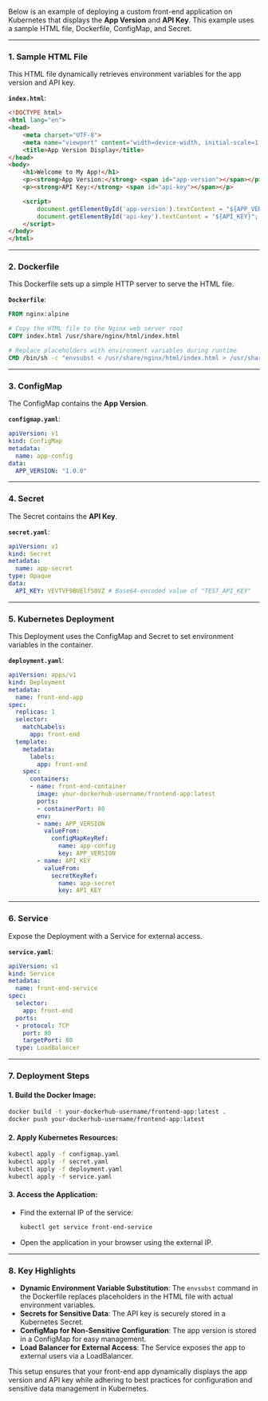 Below is an example of deploying a custom front-end application on Kubernetes that displays the **App Version** and **API Key**. This example uses a sample HTML file, Dockerfile, ConfigMap, and Secret.

---

### **1. Sample HTML File**
This HTML file dynamically retrieves environment variables for the app version and API key.

**`index.html`**:
```html
<!DOCTYPE html>
<html lang="en">
<head>
    <meta charset="UTF-8">
    <meta name="viewport" content="width=device-width, initial-scale=1.0">
    <title>App Version Display</title>
</head>
<body>
    <h1>Welcome to My App!</h1>
    <p><strong>App Version:</strong> <span id="app-version"></span></p>
    <p><strong>API Key:</strong> <span id="api-key"></span></p>

    <script>
        document.getElementById('app-version').textContent = "${APP_VERSION}";
        document.getElementById('api-key').textContent = "${API_KEY}";
    </script>
</body>
</html>
```

---

### **2. Dockerfile**
This Dockerfile sets up a simple HTTP server to serve the HTML file.

**`Dockerfile`**:
```dockerfile
FROM nginx:alpine

# Copy the HTML file to the Nginx web server root
COPY index.html /usr/share/nginx/html/index.html

# Replace placeholders with environment variables during runtime
CMD /bin/sh -c "envsubst < /usr/share/nginx/html/index.html > /usr/share/nginx/html/index.html && nginx -g 'daemon off;'"
```

---

### **3. ConfigMap**
The ConfigMap contains the **App Version**.

**`configmap.yaml`**:
```yaml
apiVersion: v1
kind: ConfigMap
metadata:
  name: app-config
data:
  APP_VERSION: "1.0.0"
```

---

### **4. Secret**
The Secret contains the **API Key**.

**`secret.yaml`**:
```yaml
apiVersion: v1
kind: Secret
metadata:
  name: app-secret
type: Opaque
data:
  API_KEY: VEVTVF9BUElfS0VZ # Base64-encoded value of "TEST_API_KEY"
```

---

### **5. Kubernetes Deployment**
This Deployment uses the ConfigMap and Secret to set environment variables in the container.

**`deployment.yaml`**:
```yaml
apiVersion: apps/v1
kind: Deployment
metadata:
  name: front-end-app
spec:
  replicas: 1
  selector:
    matchLabels:
      app: front-end
  template:
    metadata:
      labels:
        app: front-end
    spec:
      containers:
      - name: front-end-container
        image: your-dockerhub-username/frontend-app:latest
        ports:
        - containerPort: 80
        env:
        - name: APP_VERSION
          valueFrom:
            configMapKeyRef:
              name: app-config
              key: APP_VERSION
        - name: API_KEY
          valueFrom:
            secretKeyRef:
              name: app-secret
              key: API_KEY
```

---

### **6. Service**
Expose the Deployment with a Service for external access.

**`service.yaml`**:
```yaml
apiVersion: v1
kind: Service
metadata:
  name: front-end-service
spec:
  selector:
    app: front-end
  ports:
  - protocol: TCP
    port: 80
    targetPort: 80
  type: LoadBalancer
```

---

### **7. Deployment Steps**

#### **1. Build the Docker Image**:
```bash
docker build -t your-dockerhub-username/frontend-app:latest .
docker push your-dockerhub-username/frontend-app:latest
```

#### **2. Apply Kubernetes Resources**:
```bash
kubectl apply -f configmap.yaml
kubectl apply -f secret.yaml
kubectl apply -f deployment.yaml
kubectl apply -f service.yaml
```

#### **3. Access the Application**:
- Find the external IP of the service:
  ```bash
  kubectl get service front-end-service
  ```
- Open the application in your browser using the external IP.

---

### **8. Key Highlights**
- **Dynamic Environment Variable Substitution**: The `envsubst` command in the Dockerfile replaces placeholders in the HTML file with actual environment variables.
- **Secrets for Sensitive Data**: The API key is securely stored in a Kubernetes Secret.
- **ConfigMap for Non-Sensitive Configuration**: The app version is stored in a ConfigMap for easy management.
- **Load Balancer for External Access**: The Service exposes the app to external users via a LoadBalancer.

This setup ensures that your front-end app dynamically displays the app version and API key while adhering to best practices for configuration and sensitive data management in Kubernetes.
